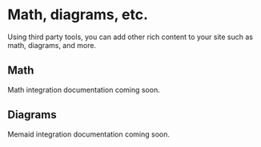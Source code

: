 # Math, diagrams, etc.

Using third party tools, you can add other rich content to your site such as math, diagrams, and more.

## Math

Math integration documentation coming soon.

## Diagrams

Memaid integration documentation coming soon.
